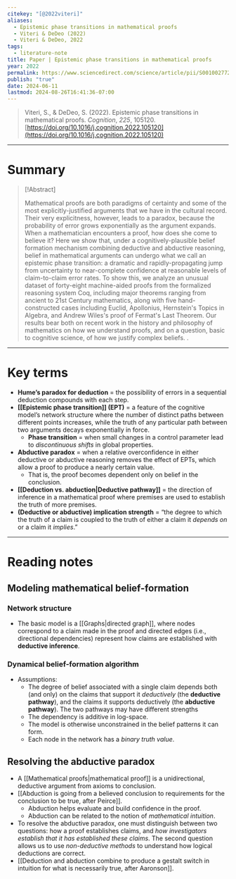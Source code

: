 ```yaml
---
citekey: "[@2022viteri]"
aliases:
  - Epistemic phase transitions in mathematical proofs
  - Viteri & DeDeo (2022)
  - Viteri & DeDeo, 2022
tags:
  - literature-note
title: Paper | Epistemic phase transitions in mathematical proofs
year: 2022
permalink: https://www.sciencedirect.com/science/article/pii/S0010027722001081
publish: "true"
date: 2024-06-11
lastmod: 2024-08-26T16:41:36-07:00
---
```

> Viteri, S., & DeDeo, S. (2022). Epistemic phase transitions in mathematical proofs. _Cognition_, _225_, 105120. [https://doi.org/10.1016/j.cognition.2022.105120](https://doi.org/10.1016/j.cognition.2022.105120)

---
# Summary

> [!Abstract]
>
> Mathematical proofs are both paradigms of certainty and some of the most explicitly-justified arguments that we have in the cultural record. Their very explicitness, however, leads to a paradox, because the probability of error grows exponentially as the argument expands. When a mathematician encounters a proof, how does she come to believe it? Here we show that, under a cognitively-plausible belief formation mechanism combining deductive and abductive reasoning, belief in mathematical arguments can undergo what we call an epistemic phase transition: a dramatic and rapidly-propagating jump from uncertainty to near-complete confidence at reasonable levels of claim-to-claim error rates. To show this, we analyze an unusual dataset of forty-eight machine-aided proofs from the formalized reasoning system Coq, including major theorems ranging from ancient to 21st Century mathematics, along with five hand-constructed cases including Euclid, Apollonius, Hernstein's Topics in Algebra, and Andrew Wiles's proof of Fermat's Last Theorem. Our results bear both on recent work in the history and philosophy of mathematics on how we understand proofs, and on a question, basic to cognitive science, of how we justify complex beliefs.
>.


---
# Key terms

- **Hume’s paradox for deduction** = the possibility of errors in a sequential deduction compounds with each step.
- **[[Epistemic phase transition]] (EPT)** = a feature of the cognitive model’s network structure where the number of distinct paths between different points increases, while the truth of any particular path between two arguments decays exponentially in force.
	- **Phase transition** = when small changes in a control parameter lead to *discontinuous shifts* in global properties.
- **Abductive paradox** = when a relative overconfidence in either deductive or abductive reasoning removes the effect of EPTs, which allow a proof to produce a nearly certain value.
	- That is, the proof becomes dependent only on belief in the conclusion.
- **[[Deduction vs. abduction|Deductive pathway]]** = the direction of inference in a mathematical proof where premises are used to establish the truth of more premises.
- **(Deductive or abductive) implication strength** = “the degree to which the truth of a claim is coupled to the truth of either a claim it *depends on* or a claim it *implies*.”

---
# Reading notes

## Modeling mathematical belief-formation

### Network structure

- The basic model is a [[Graphs|directed graph]], where nodes correspond to a claim made in the proof and directed edges (i.e., directional dependencies) represent how claims are established with **deductive inference**.
### Dynamical belief-formation algorithm

- Assumptions:
	- The degree of belief associated with a single claim depends both (and only) on the claims that support it *deductively* (the **deductive pathway**), and the claims it supports deductively (the **abductive pathway**). The two pathways may have different strengths
	- The dependency is additive in log-space.
	- The model is otherwise unconstrained in the belief patterns it can form. 
	- Each node in the network has a *binary truth value*.
## Resolving the abductive paradox

- A [[Mathematical proofs|mathematical proof]] is a unidirectional, deductive argument from axioms to conclusion. 
- [[Abduction is going from a believed conclusion to requirements for the conclusion to be true, after Peirce]]. 
	- Abduction helps evaluate and build confidence in the proof.
	- Abduction can be related to the notion of *mathematical intuition*.
- To resolve the abductive paradox, one must distinguish between two questions: how a proof establishes claims, and *how investigators establish that it has established these claims*. The second question allows us to use *non-deductive methods* to understand how logical deductions are correct.
- [[Deduction and abduction combine to produce a gestalt switch in intuition for what is necessarily true, after Aaronson]].